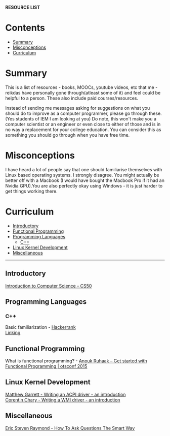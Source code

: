 <b>RESOURCE LIST</b>

# Contents

- [Summary](#summary)
- [Misconceptions](#misconceptions)
- [Curriculum](#curriculum)

# Summary

This is a list of resources - books, MOOCs, youtube videos, etc that me - reikdas have personally gone through(atleast some of it) and feel could be helpful to a person. These also include paid courses/resources.

Instead of sending me messages asking for suggestions on what you should do to improve as a computer programmer, please go through these. (Yes students of IEM I am looking at you)
Do note, this won't make you a computer scientist or an engineer or even close to either of those and is in no way a replacement for your college education. You can consider this as something you should go through when you have free time.

# Misconceptions

I have heard a lot of people say that one should familiarise themselves with Linux based operating systems. I strongly disagree. You might actually be better off with a Macbook (I would have bought the Macbook Pro if it had an Nvidia GPU).You are also perfectly okay using Windows - it is just harder to get things working there. 

# Curriculum

- [Introductory](#introductory)
- [Functional Programming](#functional-programming)
- [Programming Languages](#programming-languages)
    - [C++](#c)
- [Linux Kernel Development](#linux-kernel-development)
- [Miscellaneous](#miscellaneous)

---

## Introductory

[Introduction to Computer Science - CS50](https://www.edx.org/course/cs50s-introduction-computer-science-harvardx-cs50x)

## Programming Languages

### C++

Basic familiarization - [Hackerrank](https://www.hackerrank.com/domains/cpp?badge_type=cpp)  
[Linking](https://github.com/DarkStar1997/dasayan05.github.io/blob/cpp_linking/_posts/blog-tut/2019-01-03-linking-in-c%2B%2B.md)

## Functional Programming

What is functional programming? - [Anouk Ruhaak – Get started with Functional Programming | otsconf 2015](https://www.youtube.com/watch?v=6f5dt923FmQ)

## Linux Kernel Development

[Matthew Garrett - Writing an ACPI driver - an introduction](https://lwn.net/Articles/367630/)  
[Corentin Chary - Writing a WMI driver - an introduction](https://lwn.net/Articles/391230/)

## Miscellaneous

[Eric Steven Raymond - How To Ask Questions The Smart Way](http://www.catb.org/esr/faqs/smart-questions.html)




